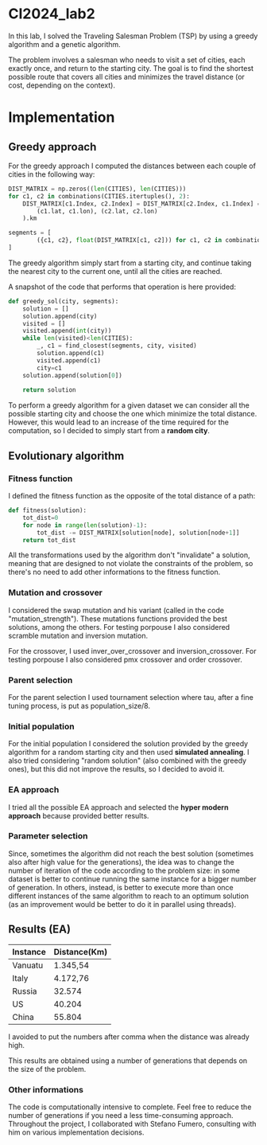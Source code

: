 # CI2024_lab2

In this lab, I solved the Traveling Salesman Problem (TSP) by using a greedy algorithm and a genetic algorithm. 

The problem involves a salesman who needs to visit a set of cities, each exactly once, and return to the starting city. The goal is to find the shortest possible route that covers all cities and minimizes the travel distance (or cost, depending on the context).


# Implementation

## Greedy approach
For the greedy approach I computed the distances between each couple of cities in the following way:

```python
DIST_MATRIX = np.zeros((len(CITIES), len(CITIES)))
for c1, c2 in combinations(CITIES.itertuples(), 2):
    DIST_MATRIX[c1.Index, c2.Index] = DIST_MATRIX[c2.Index, c1.Index] = geodesic(
        (c1.lat, c1.lon), (c2.lat, c2.lon)
    ).km

segments = [
        ({c1, c2}, float(DIST_MATRIX[c1, c2])) for c1, c2 in combinations(range(len(CITIES)), 2)
]
```

The greedy algorithm simply start from a starting city, and continue taking the nearest city to the current one, until all the cities are reached.

A snapshot of the code that performs that operation is here provided:

```python
def greedy_sol(city, segments):
    solution = []
    solution.append(city)
    visited = []
    visited.append(int(city))
    while len(visited)<len(CITIES):
        _, c1 = find_closest(segments, city, visited)
        solution.append(c1)
        visited.append(c1)
        city=c1
    solution.append(solution[0])
    
    return solution
```

To perform a greedy algorithm for a given dataset we can consider all the possible starting city and choose the one which minimize the total distance. 
However, this would lead to an increase of the time required for the computation, so I decided to simply start from a __random city__.



## Evolutionary algorithm

### Fitness function
I defined the fitness function as the opposite of the total distance of a path:

```python
def fitness(solution):
    tot_dist=0
    for node in range(len(solution)-1):
        tot_dist -= DIST_MATRIX[solution[node], solution[node+1]]
    return tot_dist
```

All the transformations used by the algorithm don't "invalidate" a solution, meaning that are designed to not violate the constraints of the problem, so there's no need to add other informations to the fitness function.

### Mutation and crossover
I considered the swap mutation and his variant (called in the code "mutation_strength"). These mutations functions provided the best solutions, among the others.
For testing porpouse I also considered scramble mutation and inversion mutation.

For the crossover, I used inver_over_crossover and inversion_crossover.
For testing porpouse I also considered pmx crossover and order crossover.

### Parent selection
For the parent selection I used tournament selection where tau, after a fine tuning process, is put as population_size/8.

### Initial population
For the initial population I considered the solution provided by the greedy algorithm for a random starting city and then used __simulated annealing__. 
I also tried considering "random solution" (also combined with the greedy ones), but this did not improve the results, so I decided to avoid it.

### EA approach
I tried all the possible EA approach and selected the __hyper modern approach__ because provided better results.

### Parameter selection
Since, sometimes the algorithm did not reach the best solution (sometimes also after high value for the generations), the idea was to change the number of iteration of the code according to the problem size: in some dataset is better to continue running the same instance for a bigger number of generation. In others, instead, is better to execute more than once different instances of the same algorithm to reach to an optimum solution (as an improvement would be better to do it in parallel using threads).


## Results (EA)

|  Instance     | Distance(Km) |
|---------------|--------------|
| Vanuatu       | 1.345,54     |
| Italy         | 4.172,76     |
| Russia        | 32.574       |
| US            | 40.204       |
| China         | 55.804       |

I avoided to put the numbers after comma when the distance was already high.

This results are obtained using a number of generations that depends on the size of the problem.

### Other informations

The code is computationally intensive to complete. Feel free to reduce the number of generations if you need a less time-consuming approach. Throughout the project, I collaborated with Stefano Fumero, consulting with him on various implementation decisions.